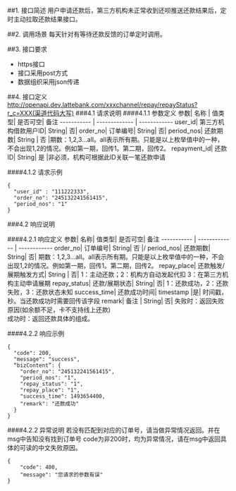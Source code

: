 ##1. 接口简述
用户申请还款后，第三方机构未正常收到还呗推送还款结果后，定时主动拉取还款结果接口。


##2. 调用场景
每天针对有等待还款反馈的订单定时调用。


##3. 接口要求
* https接口
* 接口采用post方式
* 数据组织采用json传递

##4. 接口定义
http://openapi.dev.lattebank.com/xxxchannel/repay/repayStatus?r_c=XXX(渠道代码大写)
###4.1 请求说明
####4.1.1 参数定义
参数|  名称 | 值类型| 是否可空|  备注
----------- | ------------- | ------------
user_id| 第三方机构借款用户ID|  String|  否|
order_no|  订单编号|  String|  否| 
period_nos|  还款期数|  String | 否 |期数：1,2,3...all。all表示所有期。只能是以上枚举值中的一种，不会出现1,2的情况。例如第一期，回传1。第二期，回传2。
repayment_id|  还款ID|  String|  是 |非必须，机构可根据此ID关联一笔还款申请

####4.1.2 请求示例
```
{
  "user_id" : "111222333",
  "order_no": "245132241561415",
  "period_nos": "1"
}
```
###4.2 响应说明

####4.2.1 响应定义
参数|  名称|  值类型| 是否可空|  备注
----------- | ------------- | ------------
order_no|  订单编号|  String|  否 |/
period_nos|  还款期数|  String|  否| 期数：1,2,3...all。all表示所有期。只能是以上枚举值中的一种，不会出现1,2的情况。例如第一期，回传1。第二期，回传2。
repay_place| 还款触发/展期触发方式| String | 否| 1：主动还款；2：机构方自动发起代扣 3：在第三方机构主动申请展期
repay_status|  还款/展期状态| String|  否| 1：还款成功，2：还款失败，3：还款状态未知
success_time|  还款成功时间|  timestamp |是| 时间戳，秒。当还款成功时需要回传该字段
remark|  备注 | String|  否| 失败时：返回失败原因(如余额不足，卡不支持线上还款) <br>成功时：返回还款具体的组成。


####4.2.2 响应示例
```
{
  "code": 200,
  "message": "success",
  “bizContent”: {
    "order_no": "245132241561415",
    "period_nos": "1",
    "repay_status": "1",
    "repay_place": "1",
    "success_time": 1493654400,
    "remark": "还款成功"
  }
}

```
####4.2.2 异常说明
若没有匹配到对应的订单号，请当做异常情况返回。并在msg中告知没有找到订单号 code为非200时，均为异常情况，请在msg中返回具体的可读的中文失败原因。
```
{
    "code": 400,
    "message": "您请求的参数有误"
}
```

